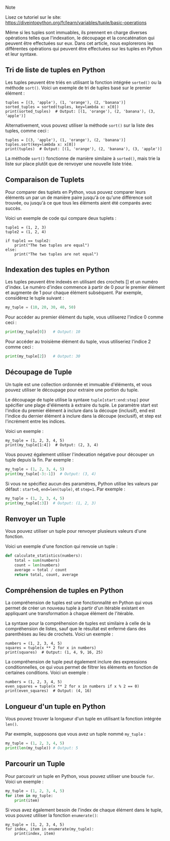 > [!NOTE]
> Lisez ce tutoriel sur le site: https://diveintopython.org/fr/learn/variables/tuple/basic-operations

Même si les tuples sont immuables, ils prennent en charge diverses opérations telles que l'indexation, le découpage et la concaténation qui peuvent être effectuées sur eux. Dans cet article, nous explorerons les différentes opérations qui peuvent être effectuées sur les tuples en Python et leur syntaxe.

## Tri de liste de tuples en Python

Les tuples peuvent être triés en utilisant la fonction intégrée `sorted()` ou la méthode `sort()`. Voici un exemple de tri de tuples basé sur le premier élément :

```python3
tuples = [(3, 'apple'), (1, 'orange'), (2, 'banana')]
sorted_tuples = sorted(tuples, key=lambda x: x[0])
print(sorted_tuples)  # Output: [(1, 'orange'), (2, 'banana'), (3, 'apple')]
```

Alternativement, vous pouvez utiliser la méthode `sort()` sur la liste des tuples, comme ceci :

```python3
tuples = [(3, 'apple'), (1, 'orange'), (2, 'banana')]
tuples.sort(key=lambda x: x[0])
print(tuples)  # Output: [(1, 'orange'), (2, 'banana'), (3, 'apple')]
```

La méthode `sort()` fonctionne de manière similaire à `sorted()`, mais trie la liste sur place plutôt que de renvoyer une nouvelle liste triée.

## Comparaison de Tuplets

Pour comparer des tuplets en Python, vous pouvez comparer leurs éléments un par un de manière paire jusqu'à ce qu'une différence soit trouvée, ou jusqu'à ce que tous les éléments aient été comparés avec succès.

Voici un exemple de code qui compare deux tuplets :

```python3
tuple1 = (1, 2, 3)
tuple2 = (1, 2, 4)

if tuple1 == tuple2:
    print("The two tuples are equal")
else:
    print("The two tuples are not equal")
```

## Indexation des tuples en Python

Les tuples peuvent être indexés en utilisant des crochets [] et un numéro d'index. Le numéro d'index commence à partir de 0 pour le premier élément et augmente de 1 pour chaque élément subséquent. Par exemple, considérez le tuple suivant :

```python
my_tuple = (10, 20, 30, 40, 50)
```

Pour accéder au premier élément du tuple, vous utiliserez l'indice 0 comme ceci :

```python
print(my_tuple[0])   # Output: 10
```

Pour accéder au troisième élément du tuple, vous utiliseriez l'indice 2 comme ceci :

```python
print(my_tuple[2])   # Output: 30
```

## Découpage de Tuple

Un tuple est une collection ordonnée et immuable d'éléments, et vous pouvez utiliser le découpage pour extraire une portion du tuple.

Le découpage de tuple utilise la syntaxe `tuple[start:end:step]` pour spécifier une plage d'éléments à extraire du tuple. Le paramètre start est l'indice du premier élément à inclure dans la découpe (inclusif), end est l'indice du dernier élément à inclure dans la découpe (exclusif), et step est l'incrément entre les indices.

Voici un exemple :

```python3
my_tuple = (1, 2, 3, 4, 5)
print(my_tuple[1:4])  # Output: (2, 3, 4)
```

Vous pouvez également utiliser l'indexation négative pour découper un tuple depuis la fin. Par exemple :

```python
my_tuple = (1, 2, 3, 4, 5)
print(my_tuple[-3:-1])  # Output: (3, 4)
```

Si vous ne spécifiez aucun des paramètres, Python utilise les valeurs par défaut : `start=0`, `end=len(tuple)`, et `step=1`. Par exemple :

```python
my_tuple = (1, 2, 3, 4, 5)
print(my_tuple[:3])  # Output: (1, 2, 3)
```

## Renvoyer un Tuple

Vous pouvez utiliser un tuple pour renvoyer plusieurs valeurs d'une fonction.

Voici un exemple d'une fonction qui renvoie un tuple :

```python
def calculate_statistics(numbers):
    total = sum(numbers)
    count = len(numbers)
    average = total / count
    return total, count, average
```

## Compréhension de tuples en Python

La compréhension de tuples est une fonctionnalité en Python qui vous permet de créer un nouveau tuple à partir d'un itérable existant en appliquant une transformation à chaque élément de l'itérable.

La syntaxe pour la compréhension de tuples est similaire à celle de la compréhension de listes, sauf que le résultat est enfermé dans des parenthèses au lieu de crochets. Voici un exemple :

```python3
numbers = (1, 2, 3, 4, 5)
squares = tuple(x ** 2 for x in numbers)
print(squares)  # Output: (1, 4, 9, 16, 25)
```

La compréhension de tuple peut également inclure des expressions conditionnelles, ce qui vous permet de filtrer les éléments en fonction de certaines conditions. Voici un exemple :

```python3
numbers = (1, 2, 3, 4, 5)
even_squares = tuple(x ** 2 for x in numbers if x % 2 == 0)
print(even_squares)  # Output: (4, 16)
```

## Longueur d'un tuple en Python

Vous pouvez trouver la longueur d'un tuple en utilisant la fonction intégrée `len()`.

Par exemple, supposons que vous avez un tuple nommé `my_tuple` :

```python
my_tuple = (1, 2, 3, 4, 5)
print(len(my_tuple)) # Output: 5
```

## Parcourir un Tuple

Pour parcourir un tuple en Python, vous pouvez utiliser une boucle `for`. Voici un exemple :

```python
my_tuple = (1, 2, 3, 4, 5)
for item in my_tuple:
    print(item)
```

Si vous avez également besoin de l'index de chaque élément dans le tuple, vous pouvez utiliser la fonction `enumerate()`:

```python3
my_tuple = (1, 2, 3, 4, 5)
for index, item in enumerate(my_tuple):
    print(index, item)
```
